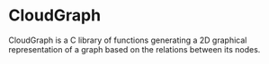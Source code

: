 # CloudGraph
CloudGraph is a C library of functions generating a 2D graphical representation of a graph based on the relations between its nodes.
